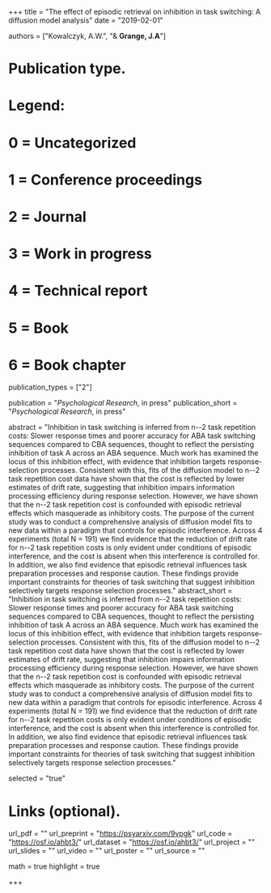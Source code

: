 +++
title = "The effect of episodic retrieval on inhibition in task switching: A diffusion model analysis"
date = "2019-02-01"

authors = ["Kowalczyk, A.W.", "& **Grange, J.A**"]

# Publication type.
# Legend:
# 0 = Uncategorized
# 1 = Conference proceedings
# 2 = Journal
# 3 = Work in progress
# 4 = Technical report
# 5 = Book
# 6 = Book chapter
publication_types = ["2"]

publication = "*Psychological Research*, in press"
publication_short = "*Psychological Research*, in press"

abstract = "Inhibition in task switching is inferred from n--2 task repetition costs: Slower response times and poorer accuracy for ABA task switching sequences compared to CBA sequences, thought to reflect the persisting inhibition of task A across an ABA sequence. Much work has examined the locus of this inhibition effect, with evidence that inhibition targets response-selection processes. Consistent with this, fits of the diffusion model to n--2 task repetition cost data have shown that the cost is reflected by lower estimates of drift rate, suggesting that inhibition impairs information processing efficiency during response selection. However, we have shown that the n--2 task repetition cost is confounded with episodic retrieval effects which masquerade as inhibitory costs. The purpose of the current study was to conduct a comprehensive analysis of diffusion model fits to new data within a paradigm that controls for episodic interference. Across 4 experiments (total N = 191) we find evidence that the reduction of drift rate for n--2 task repetition costs is only evident under conditions of episodic interference, and the cost is absent when this interference is controlled for. In addition, we also find evidence that episodic retrieval influences task preparation processes and response caution. These findings provide important constraints for theories of task switching that suggest inhibition selectively targets response selection processes."
abstract_short = "Inhibition in task switching is inferred from n--2 task repetition costs: Slower response times and poorer accuracy for ABA task switching sequences compared to CBA sequences, thought to reflect the persisting inhibition of task A across an ABA sequence. Much work has examined the locus of this inhibition effect, with evidence that inhibition targets response-selection processes. Consistent with this, fits of the diffusion model to n--2 task repetition cost data have shown that the cost is reflected by lower estimates of drift rate, suggesting that inhibition impairs information processing efficiency during response selection. However, we have shown that the n--2 task repetition cost is confounded with episodic retrieval effects which masquerade as inhibitory costs. The purpose of the current study was to conduct a comprehensive analysis of diffusion model fits to new data within a paradigm that controls for episodic interference. Across 4 experiments (total N = 191) we find evidence that the reduction of drift rate for n--2 task repetition costs is only evident under conditions of episodic interference, and the cost is absent when this interference is controlled for. In addition, we also find evidence that episodic retrieval influences task preparation processes and response caution. These findings provide important constraints for theories of task switching that suggest inhibition selectively targets response selection processes."

selected = "true"

# Links (optional).
url_pdf = ""
url_preprint = "https://psyarxiv.com/9vpgk"
url_code = "https://osf.io/ahbt3/"
url_dataset = "https://osf.io/ahbt3/"
url_project = ""
url_slides = ""
url_video = ""
url_poster = ""
url_source = ""

math = true
highlight = true

+++